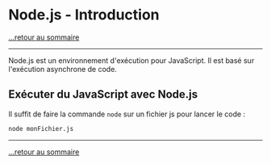 # Node.js - Introduction

[...retour au sommaire](../sommaire.md)

---

Node.js est un environnement d'exécution pour JavaScript. Il est basé sur l'exécution asynchrone de code.

## Exécuter du JavaScript avec Node.js

Il suffit de faire la commande `node` sur un fichier js pour lancer le code :

```bash
node monFichier.js
```

---

[...retour au sommaire](../sommaire.md)